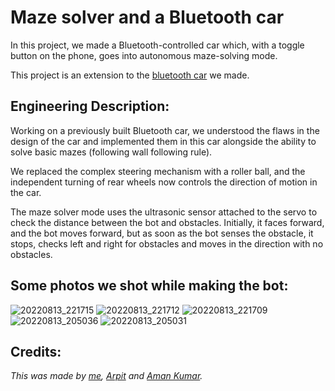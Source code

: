 # Maze solver and a Bluetooth car

In this project, we made a Bluetooth-controlled car which, with a toggle button on the phone, goes into autonomous maze-solving mode.

This project is an extension to the [bluetooth car](https://github.com/ChiragKotian/bluetooth-controlled-car) we made.

## Engineering Description:

Working on a previously built Bluetooth car, we understood the flaws in the design of the car and implemented them in this car alongside the ability to solve basic mazes (following wall following rule).

We replaced the complex steering mechanism with a roller ball, and the independent turning of rear wheels now controls the direction of motion in the car.

The maze solver mode uses the ultrasonic sensor attached to the servo to check the distance between the bot and obstacles. 
Initially, it faces forward, and the bot moves forward, but as soon as the bot senses the obstacle, it stops, checks left and right for obstacles and moves in the direction with no obstacles.


## Some photos we shot while making the bot:

![20220813_221715](https://github.com/ChiragKotian/Maze-solver-and-bluetooth-car/assets/117931123/34f9d3f1-88c3-4a45-8a2f-c9e43cb38eee)
![20220813_221712](https://github.com/ChiragKotian/Maze-solver-and-bluetooth-car/assets/117931123/099e123d-8e3c-40cd-a919-94d49d3aa869)
![20220813_221709](https://github.com/ChiragKotian/Maze-solver-and-bluetooth-car/assets/117931123/6576466c-13d9-4b87-bddb-d3cdd46b2041)
![20220813_205036](https://github.com/ChiragKotian/Maze-solver-and-bluetooth-car/assets/117931123/d3a02def-b52b-4180-a447-a9d735f77266)
![20220813_205031](https://github.com/ChiragKotian/Maze-solver-and-bluetooth-car/assets/117931123/04648ce1-c0b9-44b8-8ef7-f803aab0c055)

## Credits:
_This was made by [me](https://chiragkotian.github.io), [Arpit](https://github.com/arpitguptagithub) and [Aman Kumar](https://github.com/Amankumar8555)._
